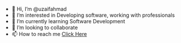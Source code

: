 - 👋 Hi, I’m @uzaifahmad
- 👀 I’m interested in Developing software, working with professionals
- 🌱 I’m currently learning Software Development
- 💞️ I’m looking to collaborate 
- 📫 How to reach me [Click Here
](http://linkedin.com/in/theuas)
<!---
uzaifahmad/uzaifahmad is a ✨ special ✨ repository because its `README.md` (this file) appears on your GitHub profile.
You can click the Preview link to take a look at your changes.
--->
